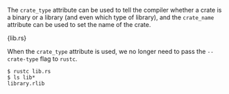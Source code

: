 The `crate_type` attribute can be used to tell the compiler whether a crate is
a binary or a library (and even which type of library), and the `crate_name`
attribute can be used to set the name of the crate.

{lib.rs}

When the `crate_type` attribute is used, we no longer need to pass the
`--crate-type` flag to `rustc`.

```
$ rustc lib.rs
$ ls lib*
library.rlib
```
